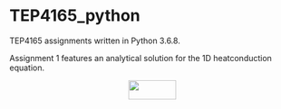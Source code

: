 # TEP4165_python
TEP4165 assignments written in Python 3.6.8.

Assignment 1 features an analytical solution for the 1D heatconduction equation.

<p align="center"><img src="/tex/a3f4ce18d220d3d653d024810301792e.svg?invert_in_darkmode&sanitize=true" align=middle width=84.37884345pt height=33.81208709999999pt/></p>

